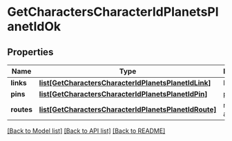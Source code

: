 # GetCharactersCharacterIdPlanetsPlanetIdOk

## Properties
Name | Type | Description | Notes
------------ | ------------- | ------------- | -------------
**links** | [**list[GetCharactersCharacterIdPlanetsPlanetIdLink]**](GetCharactersCharacterIdPlanetsPlanetIdLink.md) | links array | 
**pins** | [**list[GetCharactersCharacterIdPlanetsPlanetIdPin]**](GetCharactersCharacterIdPlanetsPlanetIdPin.md) | pins array | 
**routes** | [**list[GetCharactersCharacterIdPlanetsPlanetIdRoute]**](GetCharactersCharacterIdPlanetsPlanetIdRoute.md) | routes array | 

[[Back to Model list]](../README.md#documentation-for-models) [[Back to API list]](../README.md#documentation-for-api-endpoints) [[Back to README]](../README.md)


